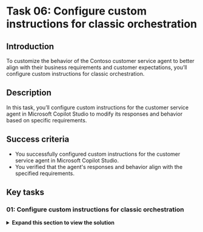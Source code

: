 # Task 06: Configure custom instructions for classic orchestration

## Introduction

To customize the behavior of the Contoso customer service agent to better align with their business requirements and customer expectations, you’ll configure custom instructions for classic orchestration.

## Description

In this task, you’ll configure custom instructions for the customer service agent in Microsoft Copilot Studio to modify its responses and behavior based on specific requirements.

## Success criteria

-   You successfully configured custom instructions for the customer service agent in Microsoft Copilot Studio.
-   You verified that the agent's responses and behavior align with the specified requirements.


## Key tasks

### 01: Configure custom instructions for classic orchestration

<details markdown="block"> 
  <summary><strong>Expand this section to view the solution</strong></summary> 

When **Classic** orchestration is enabled for intent recognition, instructions need to be set at the **Create generative answers** node level, typically in the **Conversational boosting** system topic (as this node can be added anywhere).

1. Select **Topics** on the top bar.

1. Select the **System** topics filter near the upper-left corner, then select the **Conversational boosting** topic.

	![r3mdjrxn.jpg](../../media/r3mdjrxn.jpg)

1. On the **Create generative answers** node, select the ellipsis in the upper-right corner, then select **Properties**.

	![svnf5kqw.jpg](../../media/svnf5kqw.jpg)

1. In the text box below the **Content moderation level**, enter the following:

	```
	Talk like a pirate and use pirate expressions.
	Use emojis in your responses.
	Answer in less than 50 words.
	```

    ![oz7f67bz.jpg](../../media/oz7f67bz.jpg)

1. Select **Save** in the upper-right part of the canvas to save the topic.

1. Select the refresh icon in the upper-right corner of the **Test your agent** pane to start a new conversation.

1. Test it by asking a question that doesn't match an existing topic. 

	`What is Microsoft Copilot Studio?`

	![1zl7iti0.jpg](../../media/1zl7iti0.jpg)

</details>